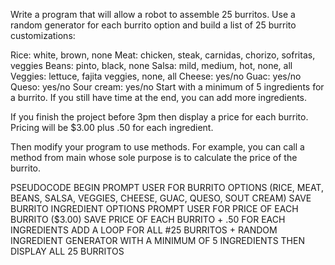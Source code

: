 Write a program that will allow a robot to assemble 25 burritos. Use a random generator for each burrito option and build a list of 25 burrito customizations:

Rice: white, brown, none
Meat: chicken, steak, carnidas, chorizo, sofritas, veggies
Beans: pinto, black, none
Salsa: mild, medium, hot, none, all
Veggies: lettuce, fajita veggies, none, all
Cheese: yes/no
Guac: yes/no
Queso: yes/no
Sour cream: yes/no
Start with a minimum of 5 ingredients for a burrito. If you still have time at the end, you can add more ingredients.

If you finish the project before 3pm then display a price for each burrito. Pricing will be $3.00 plus .50 for each ingredient.

Then modify your program to use methods. For example, you can call a method from main whose sole purpose is to calculate the price of the burrito.

PSEUDOCODE 
BEGIN
  PROMPT USER FOR BURRITO OPTIONS (RICE, MEAT, BEANS, SALSA, VEGGIES, CHEESE, GUAC, QUESO, SOUT CREAM)
  SAVE BURRITO INGREDIENT OPTIONS
  PROMPT USER FOR PRICE OF EACH BURRITO ($3.00)
  SAVE PRICE OF EACH BURRITO + .50 FOR EACH INGREDIENTS
  ADD A LOOP FOR ALL #25 BURRITOS + RANDOM INGREDIENT GENERATOR WITH A MINIMUM OF 5 INGREDIENTS
THEN
  DISPLAY ALL 25 BURRITOS 
    
